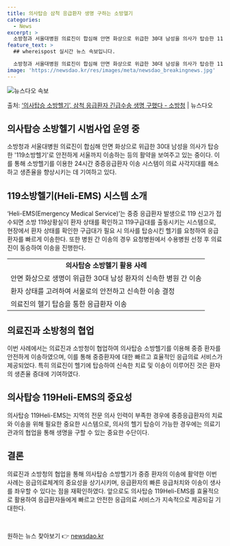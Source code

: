 ```yaml
---
title: 의사탑승 삼척 응급환자 생명 구하는 소방헬기
categories:
  - News
excerpt: >
  소방청과 서울대병원 의료진이 합심해 안면 화상으로 위급한 30대 남성을 의사가 탑승한 119소방헬기에 태워 …
feature_text: >
  ## whereispost 실시간 뉴스 속보입니다.

  소방청과 서울대병원 의료진이 합심해 안면 화상으로 위급한 30대 남성을 의사가 탑승한 119소방헬기에 태워 …
image: 'https://newsdao.kr/res/images/meta/newsdao_breakingnews.jpg'
---
```


![뉴스다오 속보](https://newsdao.kr/res/images/meta/newsdao_breakingnews.jpg)

<p>출처: <a href="https://newsdao.kr/3558" rel="dofollow">‘의사탑승 소방헬기’, 삼척 응급환자 긴급수송 생명 구했다 - 소방청</a> | 뉴스다오</p>

<h2 data-ke-size="size26">의사탑승 소방헬기 시범사업 운영 중</h2>
<p data-ke-size="size16">소방청과 서울대병원 의료진이 합심해 안면 화상으로 위급한 30대 남성을 의사가 탑승한 '119소방헬기'로 안전하게 서울까지 이송하는 등의 활약을 보여주고 있는 중이다. 이를 통해 소방헬기를 이용한 24시간 중증응급환자 이송 시스템이 의료 사각지대를 해소하고 생존율을 향상시키는 데 기여하고 있다.</p>

<h2 data-ke-size="size26">119소방헬기(Heli-EMS) 시스템 소개</h2>
<p data-ke-size="size16">‘Heli-EMS(Emergency Medical Service)’는 중증 응급환자 발생으로 119 신고가 접수되면 소방 119상황실이 환자 상태를 확인하고 119구급대를 출동시키는 시스템으로, 현장에서 환자 상태를 확인한 구급대가 필요 시 의사를 탑승시킨 헬기를 요청하여 응급환자를 빠르게 이송한다. 또한 병원 간 이송의 경우 요청병원에서 수용병원 선정 후 의료진이 동승하여 이송을 진행한다.</p>

<table>
  <tr>
    <td style="text-align: center; height: 17px;"><b>의사탑승 소방헬기 활용 사례</b></td>
  </tr>
  <tr>
    <td style="text-align: left; height: 17px;">안면 화상으로 생명이 위급한 30대 남성 환자의 신속한 병원 간 이송</td>
  </tr>
  <tr>
    <td style="text-align: left; height: 17px;">환자 상태를 고려하여 서울로의 안전하고 신속한 이송 결정</td>
  </tr>
  <tr>
    <td style="text-align: left; height: 17px;">의료진의 헬기 탑승을 통한 응급환자 이송</td>
  </tr>
</table>

<h2 data-ke-size="size26">의료진과 소방청의 협업</h2>
<p data-ke-size="size16">이번 사례에서는 의료진과 소방청이 협업하여 의사탑승 소방헬기를 이용해 중증 환자를 안전하게 이송하였으며, 이를 통해 중증환자에 대한 빠르고 효율적인 응급의료 서비스가 제공되었다. 특히 의료진이 헬기에 탑승하여 신속한 치료 및 이송이 이루어진 것은 환자의 생존율 증대에 기여하였다.</p>

<h2 data-ke-size="size26">의사탑승 119Heli-EMS의 중요성</h2>
<p data-ke-size="size16">의사탑승 119Heli-EMS는 지역의 전문 의사 인력이 부족한 경우에 중증응급환자의 치료와 이송을 위해 필요한 중요한 시스템으로, 의사의 헬기 탑승이 가능한 경우에는 의료기관과의 협업을 통해 생명을 구할 수 있는 중요한 수단이다.</p>

<h2 data-ke-size="size26">결론</h2>
<p data-ke-size="size16">의료진과 소방청의 협업을 통해 의사탑승 소방헬기가 중증 환자의 이송에 활약한 이번 사례는 응급의료체계의 중요성을 상기시키며, 응급환자의 빠른 응급처치와 이송이 생사를 좌우할 수 있다는 점을 재확인하였다. 앞으로도 의사탑승 119Heli-EMS를 효율적으로 활용하여 응급환자들에게 빠르고 안전한 응급의료 서비스가 지속적으로 제공되길 기대한다.</p>

<p data-ke-size="size16">&nbsp;</p> 

원하는 뉴스 찾아보기 👉 <a href="https://newsdao.kr" rel="dofollow">newsdao.kr</a>


